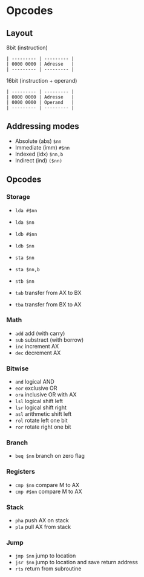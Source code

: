 # Opcodes

## Layout

8bit (instruction)

```
| --------- | --------- |
| 0000 0000 | Adresse   |
| --------- | --------- |
```

16bit (instruction + operand)

```
| --------- | --------- |
| 0000 0000 | Adresse   |
| 0000 0000 | Operand   |
| --------- | --------- |
```

## Addressing modes

* Absolute (abs) `$nn`
* Immediate (imm) `#$nn`
* Indexed (idx) `$nn,b`
* Indirect (ind) `($nn)`

## Opcodes

### Storage

* `lda #$nn`
* `lda $nn`
* `ldb #$nn`
* `ldb $nn`

* `sta $nn`
* `sta $nn,b`
* `stb $nn`

* `tab` transfer from AX to BX
* `tba` transfer from BX to AX

### Math

* `add` add (with carry)
* `sub` substract (with borrow)
* `inc` increment AX
* `dec` decrement AX

### Bitwise

* `and` logical AND
* `eor` exclusive OR
* `ora` inclusive OR with AX
* `lsl` logical shift left
* `lsr` logical shift right
* `asl` arithmetic shift left
* `rol` rotate left one bit
* `ror` rotate right one bit

### Branch

* `beq $nn` branch on zero flag

### Registers

* `cmp $nn` compare M to AX
* `cmp #$nn` compare M to AX

### Stack

* `pha` push AX on stack
* `pla` pull AX from stack

### Jump

* `jmp $nn` jump to location
* `jsr $nn` jump to location and save return address
* `rts` return from subroutine
